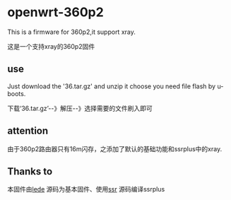 # openwrt-360p2
This is a firmware for 360p2,it support xray.

这是一个支持xray的360p2固件
## use
Just download the '36.tar.gz' and unzip it choose you need file flash by u-boots.

下载‘36.tar.gz’--》解压--》选择需要的文件刷入即可
## attention 
由于360p2路由器只有16m闪存，之添加了默认的基础功能和ssrplus中的xray.
## Thanks to 
本固件由[lede](https://github.com/coolsnowwolf/lede) 源码为基本固件、使用[ssr](https://github.com/fw876/helloworld) 源码编译ssrplus
